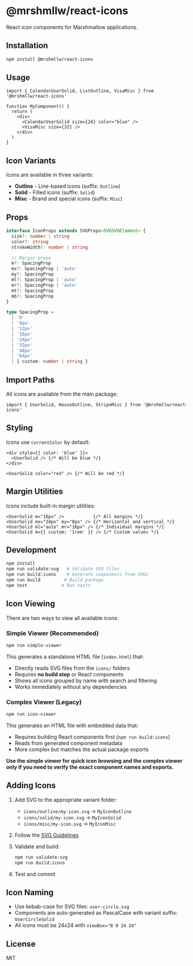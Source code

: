 # @mrshmllw/react-icons

React icon components for Marshmallow applications.

## Installation

```bash
npm install @mrshmllw/react-icons
```

## Usage

```tsx
import { CalendarUserSolid, ListOutline, VisaMisc } from '@mrshmllw/react-icons'

function MyComponent() {
  return (
    <div>
      <CalendarUserSolid size={24} color="blue" />
      <VisaMisc size={32} />
    </div>
  )
}
```

## Icon Variants

Icons are available in three variants:

- **Outline** - Line-based icons (suffix: `Outline`)
- **Solid** - Filled icons (suffix: `Solid`)
- **Misc** - Brand and special icons (suffix: `Misc`)

## Props

```typescript
interface IconProps extends SVGProps<SVGSVGElement> {
  size?: number | string
  color?: string
  strokeWidth?: number | string

  // Margin props
  m?: SpacingProp
  mx?: SpacingProp | 'auto'
  my?: SpacingProp
  ml?: SpacingProp | 'auto'
  mr?: SpacingProp | 'auto'
  mt?: SpacingProp
  mb?: SpacingProp
}

type SpacingProp =
  | '0'
  | '8px'
  | '12px'
  | '16px'
  | '24px'
  | '32px'
  | '48px'
  | '64px'
  | { custom: number | string }
```

## Import Paths

All icons are available from the main package:

```tsx
import { UserSolid, HouseOutline, StripeMisc } from '@mrshmllw/react-icons'
```

## Styling

Icons use `currentColor` by default:

```tsx
<div style={{ color: 'blue' }}>
  <UserSolid /> {/* Will be blue */}
</div>

<UserSolid color="red" /> {/* Will be red */}
```

## Margin Utilities

Icons include built-in margin utilities:

```tsx
<UserSolid m="16px" />           {/* All margins */}
<UserSolid mx="24px" my="8px" /> {/* Horizontal and vertical */}
<UserSolid ml="auto" mr="16px" /> {/* Individual margins */}
<UserSolid m={{ custom: '1rem' }} /> {/* Custom values */}
```

## Development

```bash
npm install
npm run validate:svg   # Validate SVG files
npm run build:icons    # Generate components from SVGs
npm run build         # Build package
npm test             # Run tests
```

## Icon Viewing

There are two ways to view all available icons:

### Simple Viewer (Recommended)

```bash
npm run simple-viewer
```

This generates a standalone HTML file (`index.html`) that:

- Directly reads SVG files from the `icons/` folders
- Requires **no build step** or React components
- Shows all icons grouped by name with search and filtering
- Works immediately without any dependencies

### Complex Viewer (Legacy)

```bash
npm run icon-viewer
```

This generates an HTML file with embedded data that:

- Requires building React components first (`npm run build:icons`)
- Reads from generated component metadata
- More complex but matches the actual package exports

**Use the simple viewer for quick icon browsing and the complex viewer only if
you need to verify the exact component names and exports.**

## Adding Icons

1. Add SVG to the appropriate variant folder:
   - `icons/outline/my-icon.svg` → `MyIconOutline`
   - `icons/solid/my-icon.svg` → `MyIconSolid`
   - `icons/misc/my-icon.svg` → `MyIconMisc`

2. Follow the [SVG Guidelines](./SVG_GUIDELINES.md)

3. Validate and build:

   ```bash
   npm run validate:svg
   npm run build:icons
   ```

4. Test and commit

## Icon Naming

- Use kebab-case for SVG files: `user-circle.svg`
- Components are auto-generated as PascalCase with variant suffix:
  `UserCircleSolid`
- All icons must be 24x24 with `viewBox="0 0 24 24"`

## License

MIT
